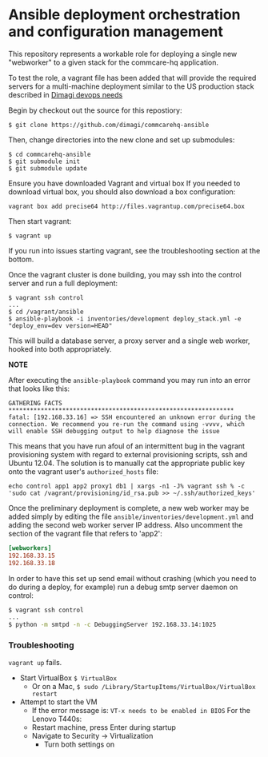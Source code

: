 # Ansible deployment orchestration and configuration management

This repository represents a workable role for deploying a single new
"webworker" to a given stack for the commcare-hq application.

To test the role, a vagrant file has been added that will provide the required
servers for a multi-machine deployment similar to the US production stack
described in
[Dimagi devops needs](https://docs.google.com/document/d/1tQFDC56SU8N1M-1abDWpnQKti2zYroTPBC2EmeIM8SA/pub)

Begin by checkout out the source for this repostiory:

```
$ git clone https://github.com/dimagi/commcarehq-ansible
```

Then, change directories into the new clone and set up submodules:

```
$ cd commcarehq-ansible
$ git submodule init
$ git submodule update
```

Ensure you have downloaded Vagrant and virtual box
If you needed to download virtual box, you should also download a box configuration:
```
vagrant box add precise64 http://files.vagrantup.com/precise64.box
```

Then start vagrant:

```
$ vagrant up
```
If you run into issues starting vagrant, see the troubleshooting section at the bottom.

Once the vagrant cluster is done building, you may ssh into the control server
and run a full deployment:

```
$ vagrant ssh control
...
$ cd /vagrant/ansible
$ ansible-playbook -i inventories/development deploy_stack.yml -e "deploy_env=dev version=HEAD"
```

This will build a database server, a proxy server and a single web worker,
hooked into both appropriately.

**NOTE**

After executing the `ansible-playbook` command you may run into an error that looks like this:

```
GATHERING FACTS ***************************************************************
fatal: [192.168.33.16] => SSH encountered an unknown error during the connection. We recommend you re-run the command using -vvvv, which will enable SSH debugging output to help diagnose the issue
```

This means that you have run afoul of an intermittent bug in the vagrant provisioning system with regard to external provisioning scripts, ssh and Ubuntu 12.04.  The solution is to manually cat the appropriate public key onto the vagrant user's `authorized_hosts` file:

```
echo control app1 app2 proxy1 db1 | xargs -n1 -J% vagrant ssh % -c 'sudo cat /vagrant/provisioning/id_rsa.pub >> ~/.ssh/authorized_keys'
```


Once the preliminary deployment is complete, a new web worker may be added
simply by editing the file `ansible/inventories/development.yml` and adding the second
web worker server IP address. Also uncomment the section of the vagrant file that refers to 'app2':

```ini
[webworkers]
192.168.33.15
192.168.33.18
```

In order to have this set up send email without crashing
(which you need to do during a deploy, for example)
run a debug smtp server daemon on control:

```bash
$ vagrant ssh control
...
$ python -m smtpd -n -c DebuggingServer 192.168.33.14:1025
```

### Troubleshooting

`vagrant up` fails.
* Start VirtualBox `$ VirtualBox`
  * Or on a Mac, `$ sudo /Library/StartupItems/VirtualBox/VirtualBox restart`
* Attempt to start the VM
  * If the error message is: `VT-x needs to be enabled in BIOS`
For the Lenovo T440s: 
  * Restart machine, press Enter during startup
  * Navigate to Security -> Virtualization
    * Turn both settings on
